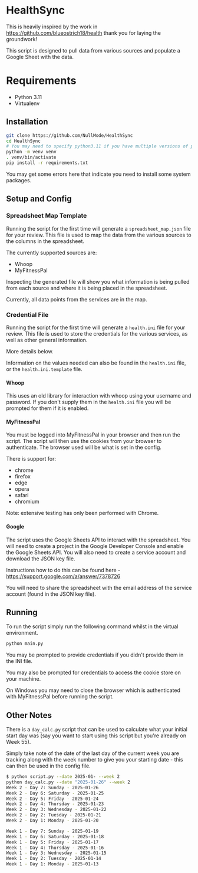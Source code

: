 # HealthSync

This is heavily inspired by the work in https://github.com/blueostrich18/health thank you for laying the groundwork!

This script is designed to pull data from various sources and populate a Google Sheet with the data.

# Requirements

- Python 3.11
- Virtualenv

## Installation

```bash
git clone https://github.com/NullMode/HealthSync
cd HealthSync 
# You may need to specify python3.11 if you have multiple versions of python installed
python -m venv venv
. venv/bin/activate
pip install -r requirements.txt
```

You may get some errors here that indicate you need to install some system packages.

## Setup and Config

### Spreadsheet Map Template

Running the script for the first time will generate a `spreadsheet_map.json` file for your review. This file is used to map the data from the various sources to the columns in the spreadsheet.

The currently supported sources are:

- Whoop
- MyFitnessPal

Inspecting the generated file will show you what information is being pulled from each source and where it is being placed in the spreadsheet.

Currently, all data points from the services are in the map.

### Credential File

Running the script for the first time will generate a `health.ini` file for your review. This file is used to store the credentials for the various services, as well as other general information.

More details below.

Information on the values needed can also be found in the `health.ini` file, or the `health.ini.template` file.

#### Whoop

This uses an old library for interaction with whoop using your username and password. If you don't supply them in the `health.ini` file you will be prompted for them if it is enabled.

#### MyFitnessPal

You must be logged into MyFitnessPal in your browser and then run the script. The script will then use the cookies from your browser to authenticate. The browser used will be what is set in the config. 

There is support for:

- chrome
- firefox
- edge
- opera
- safari
- chromium

Note: extensive testing has only been performed with Chrome.

#### Google

The script uses the Google Sheets API to interact with the spreadsheet. You will need to create a project in the Google Developer Console and enable the Google Sheets API. You will also need to create a service account and download the JSON key file.

Instructions how to do this can be found here - https://support.google.com/a/answer/7378726

You will need to share the spreadsheet with the email address of the service account (found in the JSON key file).

## Running

To run the script simply run the following command whilst in the virtual environment.

```bash
python main.py
```

You may be prompted to provide credentials if you didn't provide them in the INI file.

You may also be prompted for credentials to access the cookie store on your machine.

On Windows you may need to close the browser which is authenticated with MyFitnessPal before running the script.

## Other Notes

There is a `day_calc.py` script that can be used to calculate what your initial start day was (say you want to start using this script but you're already on Week 55).

Simply take note of the date of the last day of the current week you are tracking along with the week number to give you your starting date - this can then be used in the config file.

```sh
$ python script.py --date 2025-01- --week 2
python day_calc.py --date "2025-01-26" --week 2
Week 2 - Day 7: Sunday - 2025-01-26
Week 2 - Day 6: Saturday - 2025-01-25
Week 2 - Day 5: Friday - 2025-01-24
Week 2 - Day 4: Thursday - 2025-01-23
Week 2 - Day 3: Wednesday - 2025-01-22
Week 2 - Day 2: Tuesday - 2025-01-21
Week 2 - Day 1: Monday - 2025-01-20

Week 1 - Day 7: Sunday - 2025-01-19
Week 1 - Day 6: Saturday - 2025-01-18
Week 1 - Day 5: Friday - 2025-01-17
Week 1 - Day 4: Thursday - 2025-01-16
Week 1 - Day 3: Wednesday - 2025-01-15
Week 1 - Day 2: Tuesday - 2025-01-14
Week 1 - Day 1: Monday - 2025-01-13
```